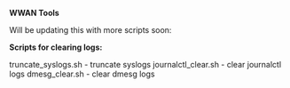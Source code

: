 **WWAN Tools**

Will be updating this with more scripts soon:




**Scripts for clearing logs:**

truncate_syslogs.sh   - truncate syslogs
journalctl_clear.sh - clear journalctl logs
dmesg_clear.sh - clear dmesg logs


